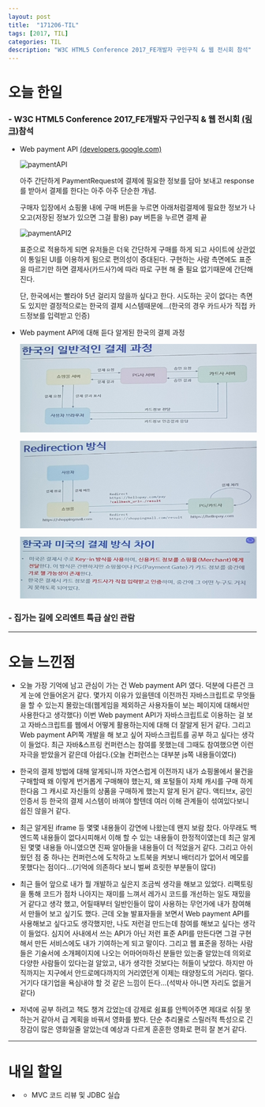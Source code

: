 ```yaml
---
layout: post
title:  "171206-TIL"
tags: [2017, TIL]
categories: TIL
description: "W3C HTML5 Conference 2017_FE개발자 구인구직 & 웹 전시회 참석"
---
```


오늘 한일
========

### - W3C HTML5 Conference 2017_FE개발자 구인구직 & 웹 전시회 [(링크)](https://onoffmix.com/event/119375)참석  

  - Web payment API [(developers.google.com)](https://developers.google.com/web/fundamentals/payments/)  

    ![paymentAPI](https://developers.google.com/web/fundamentals/payments/images/4_the_payment_transaction_process.png)

    아주 간단하게 PaymentRequest에 결제에 필요한 정보를 담아 보내고 response를 받아서 결제를 한다는 아주 아주 단순한 개념.

    구매자 입장에서 쇼핑몰 내에 구매 버튼을 누르면 아래처럼결제에 필요한 정보가 나오고(저장된 정보가 있으면 그걸 활용) pay 버튼을 누르면 결제 끝

    ![paymentAPI2](https://developers.google.com/web/fundamentals/payments/images/5_9_payment_request_ui.png)  

    표준으로 적용하게 되면 유저들은 더욱 간단하게 구매를 하게 되고 사이트에 상관없이 통일된 UI를 이용하게 됨으로 편의성이 증대된다. 구현하는 사람 측면에도 표준을 따르기만 하면 결제사(카드사?)에 따라 따로 구현 해 줄 필요 없기때문에 간단해 진다.  

    단, 한국에서는 빨라야 5년 걸리지 않을까 싶다고 한다. 시도하는 곳이 없다는 측면도 있지만 결정적으로는 한국의 결제 시스템때문에...(한국의 경우 카드사가 직접 카드정보를 입력받고 인증)

  - Web payment API에 대해 듣다 알게된 한국의 결제 과정  

    ![w3c_한국](/images/til/w3c_한국.png)  

    ![w3c_redi](/images/til/w3c_redi.png)  

    ![w3c_한국_미국](/images/til/w3c_한국_미국.png)  


### - 집가는 길에 오리엔트 특급 살인 관람  

---

오늘 느낀점
==========

- 오늘 가장 기억에 남고 관심이 가는 건 Web payment API 였다. 덕분에 다른건 크게 눈에 안들어온거 같다. 몇가지 이유가 있을텐데 이전까진 자바스크립트로 무엇들을 할 수 있는지 몰랐는데(웹게임을 제외하곤 사용자들이 보는 페이지에 대해서만 사용한다고 생각했다) 이번 Web payment API가 자바스크립트로 이용하는 걸 보고 자바스크립트를 웹에서 어떻게 활용하는지에 대해 더 잘알게 된거 같다. 그리고 Web payment API쪽 개발을 해 보고 싶어 자바스크립트를 공부 하고 싶다는 생각이 들었다. 최근 자바&스프링 컨퍼런스는 참여를 못했는데 그때도 참여했으면 이런 자극을 받았을거 같은데 아쉽다.(오늘 컨퍼런스는 대부분 js쪽 내용들이였다)  

- 한국의 결제 방법에 대해 알게되니까 자연스럽게 이전까지 내가 쇼핑몰에서 물건을 구매할때 왜 이렇게 번거롭게 구매해야 했는지, 왜 포털들이 자체 캐시를 구매 하게 한다음 그 캐시로 자신들의 상품을 구매하게 했는지 알게 된거 같다. 액티브x, 공인인증서 등 한국의 결제 시스템이 바껴야 할텐데 여러 이해 관계들이 섞여있다보니 쉽진 않을거 같다.  

- 최근 알게된 iframe 등 몇몇 내용들이 강연에 나왔는데 왠지 보람 찼다. 아무래도 백엔드쪽 내용들이 없다시피해서 이해 할 수 있는 내용들이 한정적이였는데 최근 알게된 몇몇 내용들 아니였으면 진짜 알아들을 내용들이 더 적었을거 같다. 그리고 아쉬웠던 점 중 하나는 컨퍼런스에 도착하고 노트북을 켜보니 배터리가 없어서 메모를 못했다는 점이다...(기억에 의존하다 보니 벌써 흐릿한 부분들이 많다)  

- 최근 들어 앞으로 내가 뭘 개발하고 싶은지 조금씩 생각을 해보고 있었다. 리팩토링을 통해 코드가 점차 나아지는 재미를 느껴서 레가시 코드를 개선하는 일도 재밌을거 같다고 생각 했고, 어릴때부터 일반인들이 많이 사용하는 무언가에 내가 참여해서 만들어 보고 싶기도 했다. 근데 오늘 발표자들을 보면서 Web payment API를 사용해보고 싶다고도 생각했지만, 나도 저런걸 만드는데 참여를 해보고 싶다는 생각이 들었다. 심지어 사내에서 쓰는 API가 아닌 저런 표준 API를 만든다면 그걸 구현해서 만든 서비스에도 내가 기여하는게 되고 말이다. 그리고 웹 표준을 정하는 사람들은 기술서에 소개페이지에 나오는 어마어마하신 분들만 있는줄 알았는데 의외로 다양한 사람들이 있다는걸 알았고, 내가 생각한 것보다는 허들이 낮았다. 하지만 아직까지는 지구에서 안드로메다까지의 거리였던게 이제는 태양정도의 거리다. 멀다. 거기다 대기업을 욕심내야 할 것 같은 느낌이 든다...(석박사 아니면 자리도 없을거 같다)

- 저녁에 공부 하려고 책도 챙겨 갔었는데 강제로 쉼표를 안찍어주면 제대로 쉬질 못하는거 같아서 급 계획을 바꿔서 영화를 봤다. 단순 추리물로 스릴러적 특성으로 긴장감이 많은 영화일줄 알았는데 예상과 다르게 훈훈한 영화로 편히 잘 본거 같다.

---

내일 할일
=========

- - MVC 코드 리뷰 및 JDBC 실습
